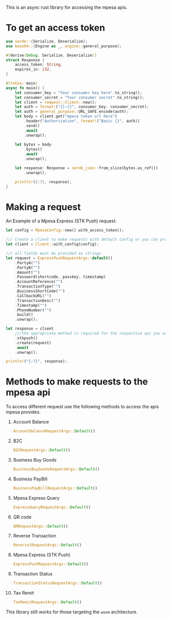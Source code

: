 This is an async rust library for accessing the mpesa apis.

# To get an access token
``` rust
use serde::{Serialize, Deserialize};
use base64::{Engine as _, engine::general_purpose};

#[derive(Debug. Serialize, Deserialize)]
struct Response {
    access_token: String,
    expires_in: i32,
}

#[tokio::main]
async fn main() {
    let consumer_key = "Your consumer key here".to_string();
    let consumer_secret = "Your consumer secret".to_string();
    let client = reqwest::Client::new();
    let auth = format!("{}:{}", consumer_key, consumer_secret);
    let auth = general_purpose::URL_SAFE.encode(auth);
    let body = client.get("mpesa token url here")
        .header("Authorization", format!("Basic {}", auth))
        .send()
        .await
        .unwrap();
    
    let bytes = body
        .bytes()
        .await
        .unwrap();

    let response: Response = serde_json::from_slice(bytes.as_ref())
        .unwrap();

    println!({:?}, response);
}
```

# Making a request
An Example of a Mpesa Express (STK Push) request:

```rust
let config = MpesaConfig::new().with_access_token();

/// Create a client to make requests with default config or you can provide your own check the docs for more info
let client = Client::with_config(config);

/// all fields must be provided as strings
let request = ExpressPushRequestArgs::default()
    .PartyA("")
    .PartyB("")
    .Amount("")
    .Password(shortcode, passkey, timestamp)
    .AccountReference("")
    .TransactionType("")
    .BusinessShortCode("")
    .CallbackURL("")
    .TransactionDesc("")
    .Timestamp("")
    .PhoneNumber("")
    .build()
    .unwrap();

let response = client
    ///the appropriate method is required for the respective api you are trying to access.
    .stkpush()
    .create(request)
    .await
    .unwrap();

println!("{:?}", response);
```

# Methods to make requests to the mpesa api
To access different request use the following methods to access the apis mpesa provides.
1. Account Balance
   ```rust
   AccountBalanceRequestArgs::Default()
   ```
2. B2C
   ```rust
   B2CRequestArgs::Default()
   ```
3. Business Buy Goods
   ```rust
   BusinessBuyGoodsRequestArgs::Default()
   ```
4. Business PayBill
   ```rust
   BusinessPayBillRequestArgs::Default()
   ```
5. Mpesa Express Query
   ```rust
   ExpressQueryRequestArgs::Default()
   ```
6. QR code
   ```rust
   QRRequestArgs::Default()
   ```
7. Reverse Transaction
   ```rust
   ReversalRequestArgs::Default()
   ```
8. Mpesa Express (STK Push)
   ```rust
   ExpressPushRequestArgs::Default()
   ```
9. Transaction Status
    ```rust
    TransactionStatusRequestArgs::Default()
    ```
10. Tax Remit
    ```rust
    TaxRemitRequestArgs::Default()
    ```

This library still works for those targeting the `wasm` architecture.
